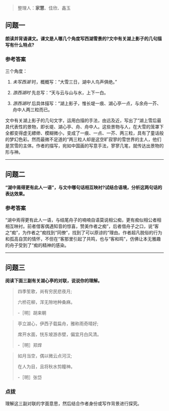 > 整理人：**家慧**、佳欣、鑫玉

## 问题一

**朗读并背诵课文。课文是人哪几个角度写西湖雪景的?文中有关湖上影子的几句描写有什么特点?**

### 参考答案

三个角度：

1. *未写西湖* 时，概概写：“大雪三日，湖中人鸟声俱绝。”

2. *游西湖时* 先总写：“天与云与山与水，上下一白。

3. *游西湖时* 后具体描写：“湖上影子，惟长堤一痕、湖心亭一点，与余舟一芥、舟中人两三粒而已。

   


文中有关湖上影子的几句文字，运用白描的手法，由远及近，写出了“湖上雪后最具代表性的景物，即长堤、湖心亭、舟、舟中人。这些景物与人，在大雪的笼罩下全都变得虚无縹缈、模糊微小，变成了一痕、一点、一芥、两三粒，具有了童话般的梦幻色彩。然而最微不足道的“两三粒人却是这空旷寂寥的雪世界的主人，他们是赏雪的主体。作者的描写，宛如中国画的写意手法，寥寥几笔，就传达出景物的形与神。



------



## 问题二

**“湖中焉得更有此人一语”，与文中哪句话相互映衬?试结合语境，分析这两句话的表达效果。**

### 参考答案

“湖中焉得更有此人一语，与结尾舟子的喃喃自语莫说相公痴，更有痴似相公者相相互映衬。前者借客偶遇知音的惊喜，赞美作者之痴”，后者借舟子之口，说“客之“痴”，为作者之“痴找到“同僚”，找到了可以原谅的“理由。作者超凡脱俗的行为和孤高自赏的情怀，不但在“客那里引起了共鸣，也与“客和鸣”，仿佛让本无雅趣的舟子受到了“痴的精神的感染。



------



## 问题三

**阅读下面三副有关湖心亭的对联，说说你的理解。**

> 四季笙歌，尚有穷民悲夜月;
>
> 六桥花柳，浑无隙地种桑麻。
>
> -［明］胡来朝



> 亭立湖心，伊西子载扁舟，雅称雨奇晴好;
>
> 席开水面，恍东坡游赤壁，偏宜月白风清。
>
> -［明］郑焊



> 如月当空，偶以微云点河汉;
>
> 在人为目，且将秋水剪瞳神。
>
> -［明］张岱

### 点拨

理解这三副对联的字面意思，然后结合作者身份或写作背景进行探究。
